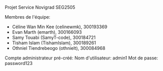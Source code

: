 Projet Service Novigrad SEG2505

Membres de l'équipe:
-	Céline Wan Min Kee (celinewmk), 300193369
-	Evan Marth (emarth), 300166093
-	Samy Touabi (SamyT-code), 300184721
-	Tisham Islam (TishamIslam), 300189261
-	Othniel Tiendrebeogo (othnielt), 300084968


Compte administrateur pré-créé:
Nom d'utilisateur: admin1
Mot de passe: password123
